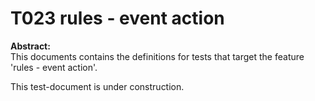 # T023 rules - event action
**Abstract:**  
This documents contains the definitions for tests that target the feature 'rules - event action'.  

This test-document is under construction.